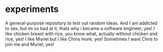 # experiments
A general-purpose repository to test out random ideas.
And I am addicted to sex, but im so bad at it, thats why i became a software engineer, yes!
I like chicken breast with rice, you know what, actually without chicken and rice, yes!
I like Muriel but i like Chiris more, yes! 
Sometimes I want Chris to join me and Muriel, yes!


